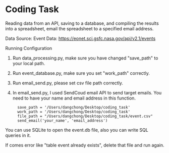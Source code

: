 # Coding Task
Reading data from an API, saving to a database, and compiling the results into a spreadsheet, email the spreadsheet to a specified email address.

Data Source:
Event Data: https://eonet.sci.gsfc.nasa.gov/api/v2.1/events

Running Configuration

1. Run data_processing.py, make sure you have changed "save_path" to your local path.
2. Run event_database.py, make sure you set "work_path" correctly.
3. Run email_send.py, please set csv file path correctly.
4. In email_send.py, I used SendCoud email API to send target emails. You need to have your name and email address in this function. 
    
    
         save_path = '/Users/dangchong/Desktop/coding_task'
         work_path = '/Users/dangchong/Desktop/coding_task'
         file_path = "/Users/dangchong/Desktop/coding_task/event.csv"
         send_email('your_name', 'email_address')
		 
You can use SQLite to open the event.db file, also you can write SQL queries in it.

If comes error like  "table event already exists", delete that file and run again.


